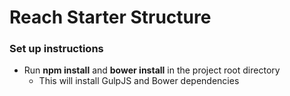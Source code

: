 # Reach Starter Structure

### Set up instructions

- Run **npm install** and **bower install** in the project root directory
  - This will install GulpJS and Bower dependencies
